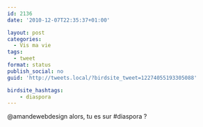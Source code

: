 ```yaml
---
id: 2136
date: '2010-12-07T22:35:37+01:00'

layout: post
categories:
  - Vis ma vie
tags:
  - tweet
format: status
publish_social: no
guid: 'http://tweets.local/?birdsite_tweet=12274055193305088'

birdsite_hashtags:
    - diaspora
---
```


@amandewebdesign alors, tu es sur #diaspora ?